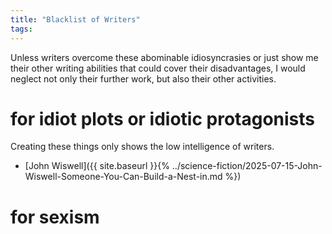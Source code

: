 ```yaml
---
title: "Blacklist of Writers"
tags:
---
```


Unless writers overcome these abominable idiosyncrasies or just show me their other writing abilities that could cover their disadvantages, I would neglect not only their further work, but also their other activities.

# for idiot plots or idiotic protagonists
Creating these things only shows the low intelligence of writers.

+ [John Wiswell]({{ site.baseurl }}{% ../science-fiction/2025-07-15-John-Wiswell-Someone-You-Can-Build-a-Nest-in.md %})

# for sexism 
